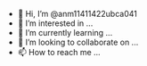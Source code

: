 - 👋 Hi, I’m @anm11411422ubca041
- 👀 I’m interested in ...
- 🌱 I’m currently learning ...
- 💞️ I’m looking to collaborate on ...
- 📫 How to reach me ...

<!---
anm11411422ubca041/anm11411422ubca041 is a ✨ special ✨ repository because its `README.md` (this file) appears on your GitHub profile.
You can click the Preview link to take a look at your changes.
--->
